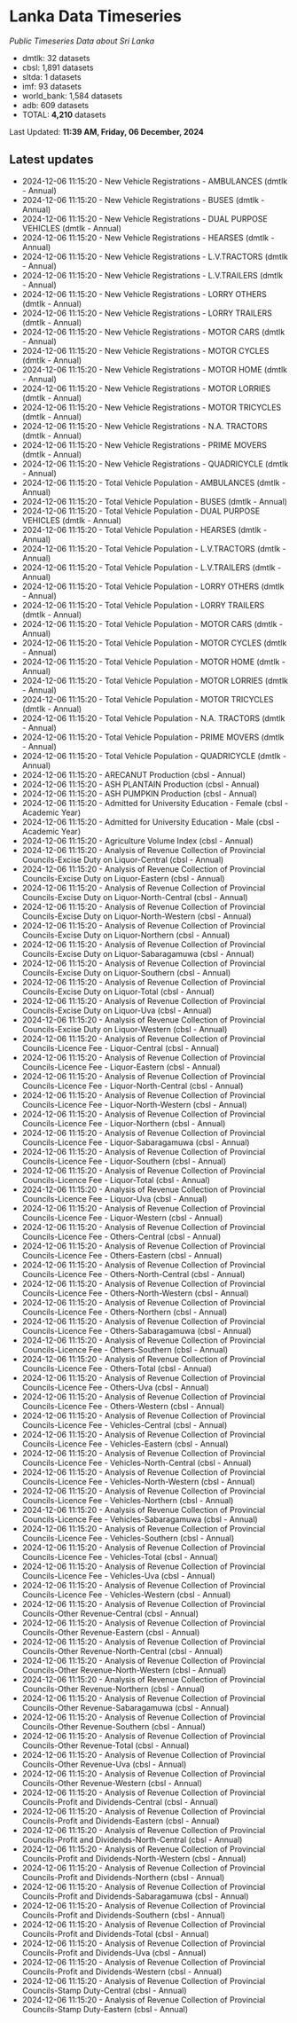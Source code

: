 # Lanka Data Timeseries
*Public Timeseries Data about Sri Lanka*

* dmtlk: 32 datasets
* cbsl: 1,891 datasets
* sltda: 1 datasets
* imf: 93 datasets
* world_bank: 1,584 datasets
* adb: 609 datasets
* TOTAL: **4,210** datasets

Last Updated: **11:39 AM, Friday, 06 December, 2024**

## Latest updates

* 2024-12-06 11:15:20 - New Vehicle Registrations - AMBULANCES (dmtlk - Annual)
* 2024-12-06 11:15:20 - New Vehicle Registrations - BUSES (dmtlk - Annual)
* 2024-12-06 11:15:20 - New Vehicle Registrations - DUAL PURPOSE VEHICLES (dmtlk - Annual)
* 2024-12-06 11:15:20 - New Vehicle Registrations - HEARSES (dmtlk - Annual)
* 2024-12-06 11:15:20 - New Vehicle Registrations - L.V.TRACTORS (dmtlk - Annual)
* 2024-12-06 11:15:20 - New Vehicle Registrations - L.V.TRAILERS (dmtlk - Annual)
* 2024-12-06 11:15:20 - New Vehicle Registrations - LORRY OTHERS (dmtlk - Annual)
* 2024-12-06 11:15:20 - New Vehicle Registrations - LORRY TRAILERS (dmtlk - Annual)
* 2024-12-06 11:15:20 - New Vehicle Registrations - MOTOR CARS (dmtlk - Annual)
* 2024-12-06 11:15:20 - New Vehicle Registrations - MOTOR CYCLES (dmtlk - Annual)
* 2024-12-06 11:15:20 - New Vehicle Registrations - MOTOR HOME (dmtlk - Annual)
* 2024-12-06 11:15:20 - New Vehicle Registrations - MOTOR LORRIES (dmtlk - Annual)
* 2024-12-06 11:15:20 - New Vehicle Registrations - MOTOR TRICYCLES (dmtlk - Annual)
* 2024-12-06 11:15:20 - New Vehicle Registrations - N.A. TRACTORS (dmtlk - Annual)
* 2024-12-06 11:15:20 - New Vehicle Registrations - PRIME MOVERS (dmtlk - Annual)
* 2024-12-06 11:15:20 - New Vehicle Registrations - QUADRICYCLE (dmtlk - Annual)
* 2024-12-06 11:15:20 - Total Vehicle Population - AMBULANCES (dmtlk - Annual)
* 2024-12-06 11:15:20 - Total Vehicle Population - BUSES (dmtlk - Annual)
* 2024-12-06 11:15:20 - Total Vehicle Population - DUAL PURPOSE VEHICLES (dmtlk - Annual)
* 2024-12-06 11:15:20 - Total Vehicle Population - HEARSES (dmtlk - Annual)
* 2024-12-06 11:15:20 - Total Vehicle Population - L.V.TRACTORS (dmtlk - Annual)
* 2024-12-06 11:15:20 - Total Vehicle Population - L.V.TRAILERS (dmtlk - Annual)
* 2024-12-06 11:15:20 - Total Vehicle Population - LORRY OTHERS (dmtlk - Annual)
* 2024-12-06 11:15:20 - Total Vehicle Population - LORRY TRAILERS (dmtlk - Annual)
* 2024-12-06 11:15:20 - Total Vehicle Population - MOTOR CARS (dmtlk - Annual)
* 2024-12-06 11:15:20 - Total Vehicle Population - MOTOR CYCLES (dmtlk - Annual)
* 2024-12-06 11:15:20 - Total Vehicle Population - MOTOR HOME (dmtlk - Annual)
* 2024-12-06 11:15:20 - Total Vehicle Population - MOTOR LORRIES (dmtlk - Annual)
* 2024-12-06 11:15:20 - Total Vehicle Population - MOTOR TRICYCLES (dmtlk - Annual)
* 2024-12-06 11:15:20 - Total Vehicle Population - N.A. TRACTORS (dmtlk - Annual)
* 2024-12-06 11:15:20 - Total Vehicle Population - PRIME MOVERS (dmtlk - Annual)
* 2024-12-06 11:15:20 - Total Vehicle Population - QUADRICYCLE (dmtlk - Annual)
* 2024-12-06 11:15:20 - ARECANUT Production (cbsl - Annual)
* 2024-12-06 11:15:20 - ASH PLANTAIN Production (cbsl - Annual)
* 2024-12-06 11:15:20 - ASH PUMPKIN Production (cbsl - Annual)
* 2024-12-06 11:15:20 - Admitted for University Education - Female (cbsl - Academic Year)
* 2024-12-06 11:15:20 - Admitted for University Education - Male (cbsl - Academic Year)
* 2024-12-06 11:15:20 - Agriculture Volume Index (cbsl - Annual)
* 2024-12-06 11:15:20 - Analysis of Revenue Collection of Provincial Councils-Excise Duty on Liquor-Central (cbsl - Annual)
* 2024-12-06 11:15:20 - Analysis of Revenue Collection of Provincial Councils-Excise Duty on Liquor-Eastern (cbsl - Annual)
* 2024-12-06 11:15:20 - Analysis of Revenue Collection of Provincial Councils-Excise Duty on Liquor-North-Central (cbsl - Annual)
* 2024-12-06 11:15:20 - Analysis of Revenue Collection of Provincial Councils-Excise Duty on Liquor-North-Western (cbsl - Annual)
* 2024-12-06 11:15:20 - Analysis of Revenue Collection of Provincial Councils-Excise Duty on Liquor-Northern (cbsl - Annual)
* 2024-12-06 11:15:20 - Analysis of Revenue Collection of Provincial Councils-Excise Duty on Liquor-Sabaragamuwa (cbsl - Annual)
* 2024-12-06 11:15:20 - Analysis of Revenue Collection of Provincial Councils-Excise Duty on Liquor-Southern (cbsl - Annual)
* 2024-12-06 11:15:20 - Analysis of Revenue Collection of Provincial Councils-Excise Duty on Liquor-Total (cbsl - Annual)
* 2024-12-06 11:15:20 - Analysis of Revenue Collection of Provincial Councils-Excise Duty on Liquor-Uva (cbsl - Annual)
* 2024-12-06 11:15:20 - Analysis of Revenue Collection of Provincial Councils-Excise Duty on Liquor-Western (cbsl - Annual)
* 2024-12-06 11:15:20 - Analysis of Revenue Collection of Provincial Councils-Licence Fee - Liquor-Central (cbsl - Annual)
* 2024-12-06 11:15:20 - Analysis of Revenue Collection of Provincial Councils-Licence Fee - Liquor-Eastern (cbsl - Annual)
* 2024-12-06 11:15:20 - Analysis of Revenue Collection of Provincial Councils-Licence Fee - Liquor-North-Central (cbsl - Annual)
* 2024-12-06 11:15:20 - Analysis of Revenue Collection of Provincial Councils-Licence Fee - Liquor-North-Western (cbsl - Annual)
* 2024-12-06 11:15:20 - Analysis of Revenue Collection of Provincial Councils-Licence Fee - Liquor-Northern (cbsl - Annual)
* 2024-12-06 11:15:20 - Analysis of Revenue Collection of Provincial Councils-Licence Fee - Liquor-Sabaragamuwa (cbsl - Annual)
* 2024-12-06 11:15:20 - Analysis of Revenue Collection of Provincial Councils-Licence Fee - Liquor-Southern (cbsl - Annual)
* 2024-12-06 11:15:20 - Analysis of Revenue Collection of Provincial Councils-Licence Fee - Liquor-Total (cbsl - Annual)
* 2024-12-06 11:15:20 - Analysis of Revenue Collection of Provincial Councils-Licence Fee - Liquor-Uva (cbsl - Annual)
* 2024-12-06 11:15:20 - Analysis of Revenue Collection of Provincial Councils-Licence Fee - Liquor-Western (cbsl - Annual)
* 2024-12-06 11:15:20 - Analysis of Revenue Collection of Provincial Councils-Licence Fee - Others-Central (cbsl - Annual)
* 2024-12-06 11:15:20 - Analysis of Revenue Collection of Provincial Councils-Licence Fee - Others-Eastern (cbsl - Annual)
* 2024-12-06 11:15:20 - Analysis of Revenue Collection of Provincial Councils-Licence Fee - Others-North-Central (cbsl - Annual)
* 2024-12-06 11:15:20 - Analysis of Revenue Collection of Provincial Councils-Licence Fee - Others-North-Western (cbsl - Annual)
* 2024-12-06 11:15:20 - Analysis of Revenue Collection of Provincial Councils-Licence Fee - Others-Northern (cbsl - Annual)
* 2024-12-06 11:15:20 - Analysis of Revenue Collection of Provincial Councils-Licence Fee - Others-Sabaragamuwa (cbsl - Annual)
* 2024-12-06 11:15:20 - Analysis of Revenue Collection of Provincial Councils-Licence Fee - Others-Southern (cbsl - Annual)
* 2024-12-06 11:15:20 - Analysis of Revenue Collection of Provincial Councils-Licence Fee - Others-Total (cbsl - Annual)
* 2024-12-06 11:15:20 - Analysis of Revenue Collection of Provincial Councils-Licence Fee - Others-Uva (cbsl - Annual)
* 2024-12-06 11:15:20 - Analysis of Revenue Collection of Provincial Councils-Licence Fee - Others-Western (cbsl - Annual)
* 2024-12-06 11:15:20 - Analysis of Revenue Collection of Provincial Councils-Licence Fee - Vehicles-Central (cbsl - Annual)
* 2024-12-06 11:15:20 - Analysis of Revenue Collection of Provincial Councils-Licence Fee - Vehicles-Eastern (cbsl - Annual)
* 2024-12-06 11:15:20 - Analysis of Revenue Collection of Provincial Councils-Licence Fee - Vehicles-North-Central (cbsl - Annual)
* 2024-12-06 11:15:20 - Analysis of Revenue Collection of Provincial Councils-Licence Fee - Vehicles-North-Western (cbsl - Annual)
* 2024-12-06 11:15:20 - Analysis of Revenue Collection of Provincial Councils-Licence Fee - Vehicles-Northern (cbsl - Annual)
* 2024-12-06 11:15:20 - Analysis of Revenue Collection of Provincial Councils-Licence Fee - Vehicles-Sabaragamuwa (cbsl - Annual)
* 2024-12-06 11:15:20 - Analysis of Revenue Collection of Provincial Councils-Licence Fee - Vehicles-Southern (cbsl - Annual)
* 2024-12-06 11:15:20 - Analysis of Revenue Collection of Provincial Councils-Licence Fee - Vehicles-Total (cbsl - Annual)
* 2024-12-06 11:15:20 - Analysis of Revenue Collection of Provincial Councils-Licence Fee - Vehicles-Uva (cbsl - Annual)
* 2024-12-06 11:15:20 - Analysis of Revenue Collection of Provincial Councils-Licence Fee - Vehicles-Western (cbsl - Annual)
* 2024-12-06 11:15:20 - Analysis of Revenue Collection of Provincial Councils-Other Revenue-Central (cbsl - Annual)
* 2024-12-06 11:15:20 - Analysis of Revenue Collection of Provincial Councils-Other Revenue-Eastern (cbsl - Annual)
* 2024-12-06 11:15:20 - Analysis of Revenue Collection of Provincial Councils-Other Revenue-North-Central (cbsl - Annual)
* 2024-12-06 11:15:20 - Analysis of Revenue Collection of Provincial Councils-Other Revenue-North-Western (cbsl - Annual)
* 2024-12-06 11:15:20 - Analysis of Revenue Collection of Provincial Councils-Other Revenue-Northern (cbsl - Annual)
* 2024-12-06 11:15:20 - Analysis of Revenue Collection of Provincial Councils-Other Revenue-Sabaragamuwa (cbsl - Annual)
* 2024-12-06 11:15:20 - Analysis of Revenue Collection of Provincial Councils-Other Revenue-Southern (cbsl - Annual)
* 2024-12-06 11:15:20 - Analysis of Revenue Collection of Provincial Councils-Other Revenue-Total (cbsl - Annual)
* 2024-12-06 11:15:20 - Analysis of Revenue Collection of Provincial Councils-Other Revenue-Uva (cbsl - Annual)
* 2024-12-06 11:15:20 - Analysis of Revenue Collection of Provincial Councils-Other Revenue-Western (cbsl - Annual)
* 2024-12-06 11:15:20 - Analysis of Revenue Collection of Provincial Councils-Profit and Dividends-Central (cbsl - Annual)
* 2024-12-06 11:15:20 - Analysis of Revenue Collection of Provincial Councils-Profit and Dividends-Eastern (cbsl - Annual)
* 2024-12-06 11:15:20 - Analysis of Revenue Collection of Provincial Councils-Profit and Dividends-North-Central (cbsl - Annual)
* 2024-12-06 11:15:20 - Analysis of Revenue Collection of Provincial Councils-Profit and Dividends-North-Western (cbsl - Annual)
* 2024-12-06 11:15:20 - Analysis of Revenue Collection of Provincial Councils-Profit and Dividends-Northern (cbsl - Annual)
* 2024-12-06 11:15:20 - Analysis of Revenue Collection of Provincial Councils-Profit and Dividends-Sabaragamuwa (cbsl - Annual)
* 2024-12-06 11:15:20 - Analysis of Revenue Collection of Provincial Councils-Profit and Dividends-Southern (cbsl - Annual)
* 2024-12-06 11:15:20 - Analysis of Revenue Collection of Provincial Councils-Profit and Dividends-Total (cbsl - Annual)
* 2024-12-06 11:15:20 - Analysis of Revenue Collection of Provincial Councils-Profit and Dividends-Uva (cbsl - Annual)
* 2024-12-06 11:15:20 - Analysis of Revenue Collection of Provincial Councils-Profit and Dividends-Western (cbsl - Annual)
* 2024-12-06 11:15:20 - Analysis of Revenue Collection of Provincial Councils-Stamp Duty-Central (cbsl - Annual)
* 2024-12-06 11:15:20 - Analysis of Revenue Collection of Provincial Councils-Stamp Duty-Eastern (cbsl - Annual)
